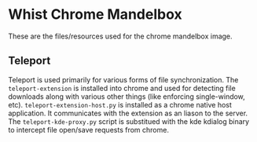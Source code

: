 # Whist Chrome Mandelbox

These are the files/resources used for the chrome mandelbox image.

## Teleport

Teleport is used primarily for various forms of file synchronization. The `teleport-extension` is installed into chrome and used for detecting file downloads along with various other things (like enforcing single-window, etc). `teleport-extension-host.py` is installed as a chrome native host application. It communicates with the extension as an liason to the server. The `teleport-kde-proxy.py` script is substitued with the kde kdialog binary to intercept file open/save requests from chrome.
